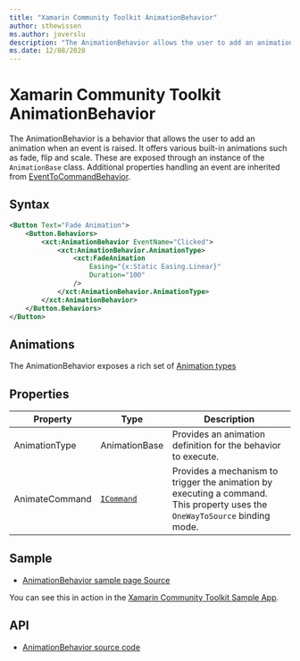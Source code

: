 ```yaml
---
title: "Xamarin Community Toolkit AnimationBehavior"
author: sthewissen
ms.author: joverslu
description: "The AnimationBehavior allows the user to add an animation when an event is raised."
ms.date: 12/08/2020
---
```


# Xamarin Community Toolkit AnimationBehavior

The AnimationBehavior is a behavior that allows the user to add an animation when an event is raised. It offers various built-in animations such as fade, flip and scale. These are exposed through an instance of the `AnimationBase` class. Additional properties handling an event are inherited from [EventToCommandBehavior](eventtocommandbehavior.md).

## Syntax

```xml
<Button Text="Fade Animation">
    <Button.Behaviors>
        <xct:AnimationBehavior EventName="Clicked">
            <xct:AnimationBehavior.AnimationType>
                <xct:FadeAnimation
                    Easing="{x:Static Easing.Linear}"
                    Duration="100"
                />
            </xct:AnimationBehavior.AnimationType>
        </xct:AnimationBehavior>
    </Button.Behaviors>
</Button>
```

## Animations
The AnimationBehavior exposes a rich set of [Animation types](animationtypes.md)

## Properties

|Property  |Type  |Description  |
|---------|---------|---------|
| AnimationType | AnimationBase | Provides an animation definition for the behavior to execute. |
| AnimateCommand | [`ICommand`](xref:System.Windows.Input.ICommand) | Provides a mechanism to trigger the animation by executing a command. This property uses the `OneWayToSource` binding mode. |

## Sample

- [AnimationBehavior sample page Source](https://github.com/xamarin/XamarinCommunityToolkit/blob/main/samples/XCT.Sample/Pages/Behaviors/AnimationBehaviorPage.xaml)

You can see this in action in the [Xamarin Community Toolkit Sample App](https://github.com/xamarin/XamarinCommunityToolkit).

## API

* [AnimationBehavior source code](https://github.com/xamarin/XamarinCommunityToolkit/blob/main/src/CommunityToolkit/Xamarin.CommunityToolkit/Behaviors/Animations/AnimationBehavior.shared.cs)
